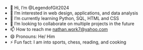 - 👋 Hi, I’m @LegendofGit2024
- 👀 I’m interested in web design, applications, and data analysis
- 🌱 I’m currently learning Python, SQL, HTML and CSS
- 💞️ I’m looking to collaborate on multiple projects in the future
- 📫 How to reach me nathan.work7@yahoo.com
- 😄 Pronouns: He/ Him
- ⚡ Fun fact: I am into sports, chess, reading, and cooking

<!---
LegendofGit2024/LegendofGit2024 is a ✨ special ✨ repository because its `README.md` (this file) appears on your GitHub profile.
You can click the Preview link to take a look at your changes.
--->
